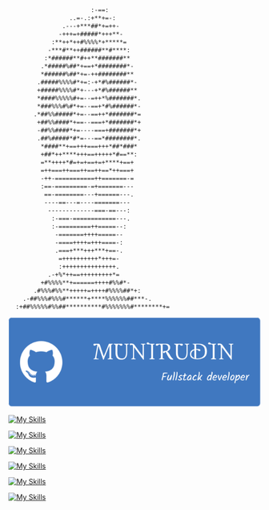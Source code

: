                                                 
                           :-==:                  
                     ..=-.:+**+=-:                
                   .---+***##*+=++-               
                  -+++=+#####*+++**-              
                :**++*++#%%%%*+*****=             
               -***#**++######**#****:            
              :*######**#++**#######**            
             .*#####%##*+==+*########*-           
             *######%##*+=-++########**           
            .#####%%%%#*+=:-+*#%######*-          
            +#####%%%%#*+---+*#%######**          
            *####%%%%%#+=--=++*%#######*.         
            *###%%%#%#*+=--==+*#%######*-         
           .*##%%#####*+=--==++*#######*=         
            +##%%####*+==--===+*#######*+         
            -##%%####*+=----===+#######*+         
            .##%#####*#*=---==*########*.         
             *####**+==+++===+++*##*###*          
             +##*++****+++==+++++*#==**:          
             =**++++*#=+=+==+=+****+==+           
             =++===++===++==++==*++===+           
             -++-===========++=======-=           
             :==-=========-=+=======---           
              ==-========---+======---.           
              ----==---=----=======---            
               -------------===-==---:            
                :-===-============---.            
                :-=========++=====--:             
                 -=======++++=====--              
                 -====++++=+++====-:              
                 .===+***+++***+==-.              
                  =++++++++++*+++=-               
                  :+++++++++++++++.               
               .-+%*++==+++++++++*=               
             +#%%%%**+======++++#%%#*-            
           .#%%%#%%**+++++=++++#%%%%##*+:         
        .-##%%%#%%%#******+****%%%%%%##***-.      
      :+##%%%%%#%%##**********#%%%%%%%#********+= 


<!--IMAGE-->
![header](https://github.com/munirudin26/munirudin26/blob/main/img%2Fheader.png)
<!--ICON-->
[![My Skills](https://skillicons.dev/icons?i=debian)](https://skillicons.dev)

[![My Skills](https://skillicons.dev/icons?i=nodejs)](https://skillicons.dev)

[![My Skills](https://skillicons.dev/icons?i=cpp,js,java,react)](https://skillicons.dev)

[![My Skills](https://skillicons.dev/icons?i=npm)](https://skillicons.dev)

[![My Skills](https://skillicons.dev/icons?i=mysql)](https://skillicons.dev)

[![My Skills](https://skillicons.dev/icons?i=netlify,vercel)](https://skillicons.dev)
